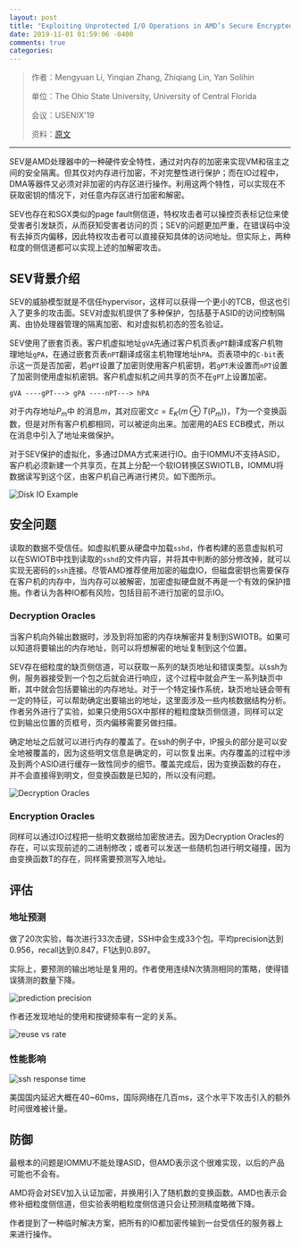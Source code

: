 ```yaml
---
layout: post
title: "Exploiting Unprotected I/O Operations in AMD’s Secure Encrypted Virtualization"
date: 2019-11-01 01:59:06 -0400
comments: true
categories: 
---
```

>作者：Mengyuan Li, Yinqian Zhang, Zhiqiang Lin, Yan Solihin
>
>单位：The Ohio State University, University of Central Florida
>
>会议：USENIX'19
>
>资料：[原文](https://www.usenix.org/conference/usenixsecurity19/presentation/li-mengyuan)

<hr/>

SEV是AMD处理器中的一种硬件安全特性，通过对内存的加密来实现VM和宿主之间的安全隔离。但其仅对内存进行加密，不对完整性进行保护；而在IO过程中，DMA等器件又必须对非加密的内存区进行操作。利用这两个特性，可以实现在不获取密钥的情况下，对任意内存区进行加密和解密。

SEV也存在和SGX类似的page fault侧信道，特权攻击者可以操控页表标记位来使受害者引发缺页，从而获知受害者访问的页；SEV的问题更加严重，在错误码中没有去掉页内偏移，因此特权攻击者可以直接获知具体的访问地址。但实际上，两种粒度的侧信道都可以实现上述的加解密攻击。

<!--more-->

## SEV背景介绍

SEV的威胁模型就是不信任hypervisor，这样可以获得一个更小的TCB，但这也引入了更多的攻击面。SEV对虚拟机提供了多种保护，包括基于ASID的访问控制隔离、由协处理器管理的隔离加密、和对虚拟机初态的签名验证。

SEV使用了嵌套页表。客户机虚拟地址`gVA`先通过客户机页表`gPT`翻译成客户机物理地址`gPA`，在通过嵌套页表`nPT`翻译成宿主机物理地址`hPA`。页表项中的`C-bit`表示这一页是否加密，若`gPT`设置了加密则使用客户机密钥，若`gPT`未设置而`nPT`设置了加密则使用虚拟机密钥。客户机虚拟机之间共享的页不在`gPT`上设置加密。

```
gVA ----gPT---> gPA ----nPT---> hPA
```

对于内存地址$P_m$中 的消息$m$，其对应密文$c=E_K(m \oplus T(P_m))$，$T$为一个变换函数，但是对所有客户机都相同，可以被逆向出来。加密用的AES ECB模式，所以在消息中引入了地址来做保护。

对于SEV保护的虚拟化，多通过DMA方式来进行IO。由于IOMMU不支持ASID，客户机必须新建一个共享页，在其上分配一个软IO转换区SWIOTLB，IOMMU将数据读写到这个区，由客户机自己再进行拷贝。如下图所示。

![Disk IO Example](/images/2019-11-01/1570535110844.png)

## 安全问题

读取的数据不受信任。如虚拟机要从硬盘中加载`sshd`，作者构建的恶意虚拟机可以在SWIOTB中找到读取的`sshd`的文件内容，并将其中判断的部分修改掉，就可以实现无密码的`ssh`连接。尽管AMD推荐使用加密的磁盘IO，但磁盘密钥也需要保存在客户机的内存中，当内存可以被解密，加密虚拟硬盘就不再是一个有效的保护措施。作者认为各种IO都有风险，包括目前不进行加密的显示IO。

### Decryption Oracles

当客户机向外输出数据时，涉及到将加密的内存块解密并复制到SWIOTB。如果可以知道将要输出的内存地址，则可以将想解密的地址复制到这个位置。

SEV存在细粒度的缺页侧信道，可以获取一系列的缺页地址和错误类型。以ssh为例，服务器接受到一个包之后就会进行响应，这个过程中就会产生一系列缺页中断，其中就会包括要输出的内存地址。对于一个特定操作系统，缺页地址链会带有一定的特征，可以帮助确定出要输出的地址，这里面涉及一些内核数据结构分析。作者另外进行了实验，如果只使用SGX中那样的粗粒度缺页侧信道，同样可以定位到输出位置的页框号，页内偏移需要另做扫描。

确定地址之后就可以进行内存的覆盖了。在ssh的例子中，IP报头的部分是可以安全地被覆盖的，因为这些明文信息是确定的，可以恢复出来。内存覆盖的过程中涉及到两个ASID进行缓存一致性同步的细节。覆盖完成后，因为变换函数的存在，并不会直接得到明文，但变换函数是已知的，所以没有问题。

![Decryption Oracles](/images/2019-11-01/1570542485673.png)

### Encryption Oracles

同样可以通过IO过程把一些明文数据给加密放进去。因为Decryption Oracles的存在，可以实现前述的二进制修改；或者可以发送一些随机包进行明文碰撞，因为由变换函数T的存在，同样需要预测写入地址。

## 评估

### 地址预测

做了20次实验，每次进行33次击键，SSH中会生成33个包。平均precision达到0.956，recall达到0.847，F1达到0.897。

实际上，要预测的输出地址是复用的。作者使用连续N次猜测相同的策略，使得错误猜测的数量下降。

![prediction precision](/images/2019-11-01/1570588803997.png)

作者还发现地址的使用和按键频率有一定的关系。

![reuse vs rate](/images/2019-11-01/1570588951406.png)

### 性能影响

![ssh response time](/images/2019-11-01/1570589472584.png)

美国国内延迟大概在40~60ms，国际网络在几百ms，这个水平下攻击引入的额外时间很难被计量。

## 防御

最根本的问题是IOMMU不能处理ASID，但AMD表示这个很难实现，以后的产品可能也不会有。

AMD将会对SEV加入认证加密，并换用引入了随机数的变换函数。AMD也表示会修补细粒度侧信道，但实验表明粗粒度侧信道只会让预测精度略微下降。

作者提到了一种临时解决方案，把所有的IO都加密传输到一台受信任的服务器上来进行操作。



